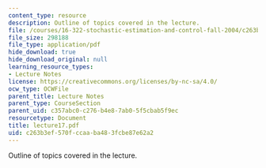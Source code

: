```yaml
---
content_type: resource
description: Outline of topics covered in the lecture.
file: /courses/16-322-stochastic-estimation-and-control-fall-2004/c263b3ef570fccaaba483fcbe87e62a2_lecture17.pdf
file_size: 298188
file_type: application/pdf
hide_download: true
hide_download_original: null
learning_resource_types:
- Lecture Notes
license: https://creativecommons.org/licenses/by-nc-sa/4.0/
ocw_type: OCWFile
parent_title: Lecture Notes
parent_type: CourseSection
parent_uid: c357abc0-c276-b4e8-7ab0-5f5cbab5f9ec
resourcetype: Document
title: lecture17.pdf
uid: c263b3ef-570f-ccaa-ba48-3fcbe87e62a2
---
```

Outline of topics covered in the lecture.